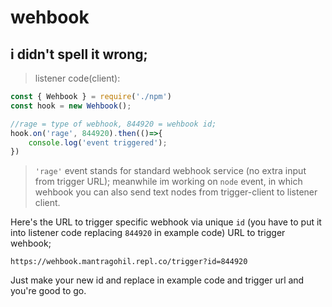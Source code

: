 # wehbook
## i didn't spell it wrong;


>listener code(client):

```javascript
const { Wehbook } = require('./npm')
const hook = new Wehbook();

//rage = type of webhook, 844920 = wehbook id;
hook.on('rage', 844920).then(()=>{
    console.log('event triggered');
})  
```

>``'rage'`` event stands for standard webhook service (no extra input from trigger URL);
meanwhile im working on ``node`` event, in which wehbook you can also send text nodes from trigger-client to listener client.

Here's the URL to trigger specific webhook via unique ``id`` (you have to put it into listener code replacing ``844920`` in example code)
URL to trigger wehbook;
```
https://wehbook.mantragohil.repl.co/trigger?id=844920
```
Just make your new id and replace in example code and trigger url and you're good to go.
